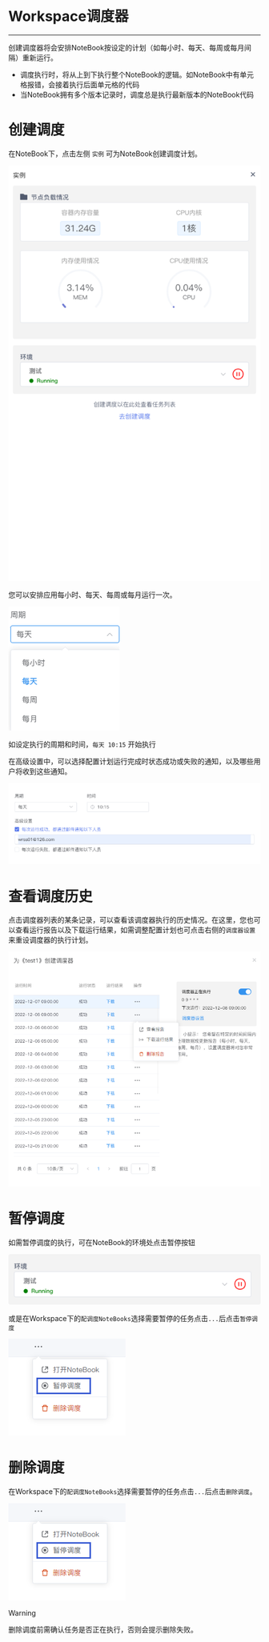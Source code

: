 # Workspace调度器
---
创建调度器将会安排NoteBook按设定的计划（如每小时、每天、每周或每月间隔）重新运行。

- 调度执行时，将从上到下执行整个NoteBook的逻辑。如NoteBook中有单元格报错，会接着执行后面单元格的代码
- 当NoteBook拥有多个版本记录时，调度总是执行最新版本的NoteBook代码


# 创建调度

在NoteBook下，点击左侧 `实例` 可为NoteBook创建调度计划。 


![图 1](../images/431209494049aedfe860cf5eeb6f55b31f5f075a19d6b0cfd402f413de066157.png "创建调度")  

您可以安排应用每小时、每天、每周或每月运行一次。

![图 2](../images/%E5%91%A8%E6%9C%9F%E8%AE%BE%E7%BD%AE.png)  


如设定执行的周期和时间，`每天 10:15` 开始执行

在高级设置中，可以选择配置计划运行完成时状态成功或失败的通知，以及哪些用户将收到这些通知。

 ![图 4](../images/0e6ee5c406a1012e92809ccd97b52bc6d70855abb451d5f7929ccf72aa81b1cf.png)  

# 查看调度历史

点击调度器列表的某条记录，可以查看该调度器执行的历史情况。在这里，您也可以查看运行报告以及下载运行结果，如需调整配置计划也可点击右侧的`调度器设置`来重设调度器的执行计划。

![图 1](../images/%E5%8E%86%E5%8F%B2%E8%B0%83%E5%BA%A6%E6%83%85%E5%86%B5.png)  


# 暂停调度

如需暂停调度的执行，可在NoteBook的环境处点击暂停按钮

![图 5](../images/6d62a26433aeb53865cdad1870c70e3af14aaa630f767f89c7c917ae54e66e66.png)  


或是在Workspace下的`配调度NoteBooks`选择需要暂停的任务点击`...`后点击`暂停调度`

![图 7](../images/0d80084986f269d5aec466c19770f126dbeebe758187975f1bb7519069e190ed.png)  


# 删除调度

在Workspace下的`配调度NoteBooks`选择需要暂停的任务点击`...`后点击`删除调度`。

![图 7](../images/0d80084986f269d5aec466c19770f126dbeebe758187975f1bb7519069e190ed.png)  

> [!Warning]
> 删除调度前需确认任务是否正在执行，否则会提示删除失败。













